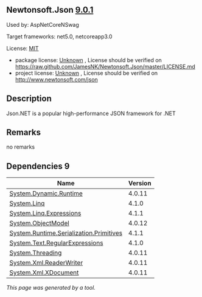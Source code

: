 Newtonsoft.Json [9.0.1](https://www.nuget.org/packages/Newtonsoft.Json/9.0.1)
--------------------

Used by: AspNetCoreNSwag

Target frameworks: net5.0, netcoreapp3.0

License: [MIT](../../../../licenses/mit) 

- package license: [Unknown](https://raw.github.com/JamesNK/Newtonsoft.Json/master/LICENSE.md) , License should be verified on https://raw.github.com/JamesNK/Newtonsoft.Json/master/LICENSE.md
- project license: [Unknown](http://www.newtonsoft.com/json) , License should be verified on http://www.newtonsoft.com/json

Description
-----------
Json.NET is a popular high-performance JSON framework for .NET

Remarks
-----------
no remarks


Dependencies 9
-----------

|Name|Version|
|----------|:----|
|[System.Dynamic.Runtime](../../../../packages/nuget.org/system.dynamic.runtime/4.0.11)|4.0.11|
|[System.Linq](../../../../packages/nuget.org/system.linq/4.1.0)|4.1.0|
|[System.Linq.Expressions](../../../../packages/nuget.org/system.linq.expressions/4.1.1)|4.1.1|
|[System.ObjectModel](../../../../packages/nuget.org/system.objectmodel/4.0.12)|4.0.12|
|[System.Runtime.Serialization.Primitives](../../../../packages/nuget.org/system.runtime.serialization.primitives/4.1.1)|4.1.1|
|[System.Text.RegularExpressions](../../../../packages/nuget.org/system.text.regularexpressions/4.1.0)|4.1.0|
|[System.Threading](../../../../packages/nuget.org/system.threading/4.0.11)|4.0.11|
|[System.Xml.ReaderWriter](../../../../packages/nuget.org/system.xml.readerwriter/4.0.11)|4.0.11|
|[System.Xml.XDocument](../../../../packages/nuget.org/system.xml.xdocument/4.0.11)|4.0.11|

*This page was generated by a tool.*